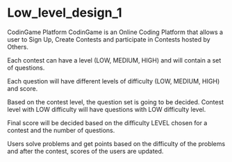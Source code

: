 # Low_level_design_1
CodinGame Platform
CodinGame is an Online Coding Platform that allows a user to Sign Up, Create Contests and participate in Contests hosted by Others.

Each contest can have a level (LOW, MEDIUM, HIGH) and will contain a set of questions.

Each question will have different levels of difficulty (LOW, MEDIUM, HIGH) and score.

Based on the contest level, the question set is going to be decided. Contest level with LOW difficulty will have questions with LOW difficulty level.

Final score will be decided based on the difficulty LEVEL chosen for a contest and the number of questions.

Users solve problems and get points based on the difficulty of the problems and after the contest, scores of the users are updated.

